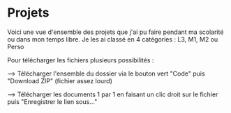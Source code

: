# Projets
Voici une vue d'ensemble des projets que j'ai pu faire pendant ma scolarité ou dans mon temps libre. Je les ai classé en 4 catégories : L3, M1, M2 ou Perso

Pour télécharger les fichiers plusieurs possibilités :

--> Télécharger l'ensemble du dossier via le bouton vert "Code" puis "Download ZIP" (fichier assez lourd)

--> Télécharger les documents 1 par 1 en faisant un clic droit sur le fichier puis "Enregistrer le lien sous..."

